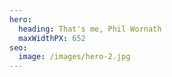 ```yaml
---
hero:
  heading: That's me, Phil Wornath
  maxWidthPX: 652
seo:
  image: /images/hero-2.jpg
---
```

